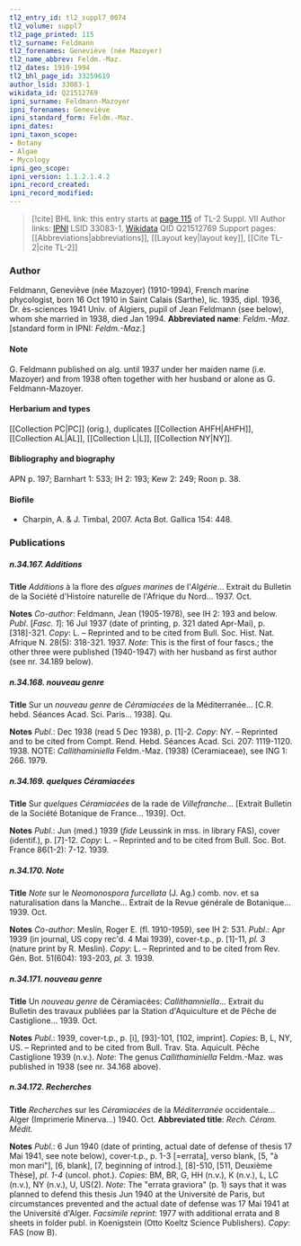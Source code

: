 ```yaml
---
tl2_entry_id: tl2_suppl7_0074
tl2_volume: suppl7
tl2_page_printed: 115
tl2_surname: Feldmann
tl2_forenames: Geneviève (née Mazoyer)
tl2_name_abbrev: Feldm.-Maz.
tl2_dates: 1910-1994
tl2_bhl_page_id: 33259619
author_lsid: 33083-1
wikidata_id: Q21512769
ipni_surname: Feldmann-Mazoyer
ipni_forenames: Geneviève
ipni_standard_form: Feldm.-Maz.
ipni_dates: 
ipni_taxon_scope: 
- Botany
- Algae
- Mycology
ipni_geo_scope: 
ipni_version: 1.1.2.1.4.2
ipni_record_created: 
ipni_record_modified:
---
```


> [!cite] BHL link: this entry starts at [page 115](https://www.biodiversitylibrary.org/page/33259619) of TL-2 Suppl. VII
> Author links: [IPNI](https://www.ipni.org/a/33083-1) LSID 33083-1, [Wikidata](https://www.wikidata.org/wiki/Q21512769) QID Q21512769
> Support pages: [[Abbreviations|abbreviations]], [[Layout key|layout key]], [[Cite TL-2|cite TL-2]]

### Author

Feldmann, Geneviève (née Mazoyer) (1910-1994), French marine phycologist, born 16 Oct 1910 in Saint Calais (Sarthe), lic. 1935, dipl. 1936, Dr. ès-sciences 1941 Univ. of Algiers, pupil of Jean Feldmann (see below), whom she married in 1938, died Jan 1994. 
**Abbreviated name**: *Feldm.-Maz.* \[standard form in IPNI: *Feldm.-Maz.*\]

#### Note

G. Feldmann published on alg. until 1937 under her maiden name (i.e. Mazoyer) and from 1938 often together with her husband or alone as G. Feldmann-Mazoyer.

#### Herbarium and types

[[Collection PC|PC]] (orig.), duplicates [[Collection AHFH|AHFH]], [[Collection AL|AL]], [[Collection L|L]], [[Collection NY|NY]].

#### Bibliography and biography

APN p. 197; Barnhart 1: 533; IH 2: 193; Kew 2: 249; Roon p. 38.

#### Biofile

- Charpin, A. & J. Timbal, 2007. Acta Bot. Gallica 154: 448.

### Publications

##### n.34.167. Additions

**Title**
*Additions* à la flore des *algues marines* de l'*Algérie*... Extrait du Bulletin de la Société d'Histoire naturelle de l'Afrique du Nord... 1937. Oct.

**Notes**
*Co-author*: Feldmann, Jean (1905-1978), see IH 2: 193 and below.
*Publ*. \[*Fasc. 1*\]: 16 Jul 1937 (date of printing, p. 321 dated Apr-Mai), p. \[318\]-321. *Copy*: L. – Reprinted and to be cited from Bull. Soc. Hist. Nat. Afrique N. 28(5): 318-321. 1937.
*Note*: This is the first of four fascs.; the other three were published (1940-1947) with her husband as first author (see nr. 34.189 below).

##### n.34.168. nouveau genre

**Title**
Sur un *nouveau genre* de *Céramiacées* de la Méditerranée... \[C.R. hebd. Séances Acad. Sci. Paris... 1938\]. Qu.

**Notes**
*Publ*.: Dec 1938 (read 5 Dec 1938), p. \[1\]-2. *Copy*: NY. – Reprinted and to be cited from Compt. Rend. Hebd. Séances Acad. Sci. 207: 1119-1120. 1938.
NOTE: *Callithaminiella* Feldm.-Maz. (1938) (Ceramiaceae), see ING 1: 266. 1979.

##### n.34.169. quelques Céramiacées

**Title**
Sur *quelques Céramiacées* de la rade de *Villefranche*... \[Extrait Bulletin de la Société Botanique de France... 1939\]. Oct.

**Notes**
*Publ*.: Jun (med.) 1939 (*fide* Leussink in mss. in library FAS), cover (identif.), p. \[7\]-12.
*Copy*: L. – Reprinted and to be cited from Bull. Soc. Bot. France 86(1-2): 7-12. 1939.

##### n.34.170. Note

**Title**
*Note* sur le *Neomonospora furcellata* (J. Ag.) comb. nov. et sa naturalisation dans la Manche... Extrait de la Revue générale de Botanique... 1939. Oct.

**Notes**
*Co-author*: Meslin, Roger E. (fl. 1910-1959), see IH 2: 531.
*Publ*.: Apr 1939 (in journal, US copy rec'd. 4 Mai 1939), cover-t.p., p. \[1\]-11, *pl. 3* (nature print by R. Meslin). *Copy*: L. – Reprinted and to be cited from Rev. Gén. Bot. 51(604): 193-203, *pl. 3.* 1939.

##### n.34.171. nouveau genre

**Title**
Un *nouveau genre* de Céramiacées: *Callithamniella*... Extrait du Bulletin des travaux publiées par la Station d'Aquiculture et de Pêche de Castiglione... 1939. Oct.

**Notes**
*Publ*.: 1939, cover-t.p., p. \[i\], \[93\]-101, \[102, imprint\]. *Copies*: B, L, NY, US. – Reprinted and to be cited from Bull. Trav. Sta. Aquicult. Pêche Castiglione 1939 (n.v.).
*Note*: The genus *Callithaminiella* Feldm.-Maz. was published in 1938 (see nr. 34.168 above).

##### n.34.172. Recherches

**Title**
*Recherches* sur les *Céramiacées* de la *Méditerranée* occidentale... Alger (Imprimerie Minerva...) 1940. Oct.
**Abbreviated title**: *Rech. Céram. Médit.*

**Notes**
*Publ*.: 6 Jun 1940 (date of printing, actual date of defense of thesis 17 Mai 1941, see note below), cover-t.p., p. 1-3 \[=errata\], verso blank, \[5, "à mon mari"\], \[6, blank\], \[7, beginning of introd.\], \[8\]-510, \[511, Deuxième Thèse\], *pl. 1-4* (uncol. phot.). *Copies*: BM, BR, G, HH (n.v.), K (n.v.), L, LC (n.v.), NY (n.v.), U, US(2).
*Note*: The "errata graviora" (p. 1) says that it was planned to defend this thesis Jun 1940 at the Université de Paris, but circumstances prevented and the actual date of defense was 17 Mai 1941 at the Université d'Alger.
*Facsimile reprint*: 1977 with additional errata and 8 sheets in folder publ. in Koenigstein (Otto Koeltz Science Publishers). *Copy*: FAS (now B).

